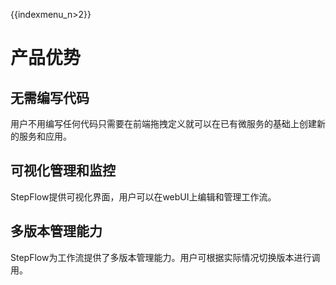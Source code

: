 {{indexmenu_n>2}}

# 产品优势

## 无需编写代码

用户不用编写任何代码只需要在前端拖拽定义就可以在已有微服务的基础上创建新的服务和应用。

## 可视化管理和监控

StepFlow提供可视化界面，用户可以在webUI上编辑和管理工作流。

## 多版本管理能力

StepFlow为工作流提供了多版本管理能力。用户可根据实际情况切换版本进行调用。
